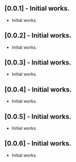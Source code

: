 ## [0.0.1] - Initial works.

* Initial works.

## [0.0.2] - Initial works.

* Initial works.

## [0.0.3] - Initial works.

* Initial works.

## [0.0.4] - Initial works.

* Initial works.

## [0.0.5] - Initial works.

* Initial works.

## [0.0.6] - Initial works.

* Initial works.
